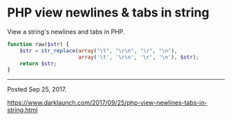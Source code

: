 # PHP view newlines & tabs in string

View a string's newlines and tabs in PHP.

```php
function raw($str) {
    $str = str_replace(array("\t", "\r\n", "\r", "\n"),
                       array('\t', '\r\n', '\r', '\n'), $str);
    return $str;
}
```

---

Posted Sep 25, 2017.

https://www.darklaunch.com/2017/09/25/php-view-newlines-tabs-in-string.html
